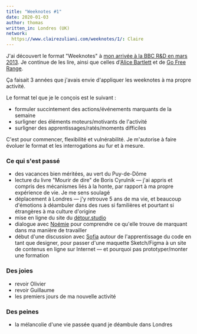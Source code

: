```yaml
---
title: "Weeknotes #1"
date: 2020-01-03
author: thomas
written_in: Londres (UK)
network:
  https://www.clairezuliani.com/weeknotes/1/: Claire
---
```


J'ai découvert le format "Weeknotes" à [mon arrivée à la BBC R&D en mars 2013](https://www.bbc.co.uk/rd/blog/2013-03-weeknotes-137).
Je continue de les lire, ainsi que celles d'[Alice Bartlett](https://alicebartlett.co.uk/) et de [Go Free Range](https://gofreerange.com/blog).

Ça faisait 3 années que j'avais envie d'appliquer les weeknotes à ma propre activité.

Le format tel que je le conçois est le suivant :
- formuler succintement des actions/événements marquants de la semaine
- surligner des éléments moteurs/motivants de l'activité
- surligner des apprentissages/ratés/moments difficiles

C'est pour commencer, flexibilité et vulnérabilité. Je m'autorise à faire évoluer le format
et les interrogations au fur et à mesure.

<!--more-->

### Ce qui s'est passé

- des vacances bien méritées, au vert du Puy-de-Dôme
- lecture du livre "Mourir de dire" de Boris Cyrulnik — j'ai appris et compris des mécanismes liés à la honte, par rapport à ma propre expérience de vie. Je me sens soulagé
- déplacement à Londres — j'y retrouve 5 ans de ma vie, et beaucoup d'émotions à déambuler dans des rues si familières et pourtant si étrangères à ma culture d'origine
- mise en ligne du site du [détour.studio](https://détour.studio)
- dialogue avec [Noémie](https://noemiegirard.co/) pour comprendre ce qu'elle trouve de marquant dans ma manière de travailler
- début d'une discussion avec [Sofia]() autour de l'apprentissage du code en tant que designer, pour passer d'une maquette Sketch/Figma à un site de contenus en ligne sur Internet — et pourquoi pas prototyper/monter une formation

### Des joies

- revoir Olivier
- revoir Guillaume
- les premiers jours de ma nouvelle activité

### Des peines

- la mélancolie d'une vie passée quand je déambule dans Londres
